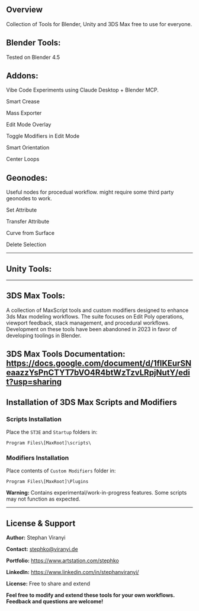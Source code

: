 ## Overview
Collection of Tools for Blender, Unity and 3DS Max free to use for everyone.

## Blender Tools:

Tested on Blender 4.5

## Addons:

Vibe Code Experiments using Claude Desktop + Blender MCP. 

Smart Crease

Mass Exporter

Edit Mode Overlay

Toggle Modifiers in Edit Mode

Smart Orientation 

Center Loops

## Geonodes:

Useful nodes for procedual workflow. might require some third party geonodes to work.

Set Attribute

Transfer Attribute

Curve from Surface

Delete Selection

---

## Unity Tools:

---
## 3DS Max Tools:

A collection of MaxScript tools and custom modifiers designed to enhance 3ds Max modeling workflows. The suite focuses on Edit Poly operations, viewport feedback, stack management, and procedural workflows. 
Development on these tools have been abandoned in 2023 in favor of developing toolings in Blender. 

**3DS Max Tools Documentation:** https://docs.google.com/document/d/1fIKEurSNeaazzYsPnCTYT7bVO4R4btWzTzvLRpjNutY/edit?usp=sharing
---

## Installation of 3DS Max Scripts and Modifiers

### Scripts Installation
Place the `ST3E` and `Startup` folders in:
```
Program Files\[MaxRoot]\scripts\
```

### Modifiers Installation
Place contents of `Custom Modifiers` folder in:
```
Program Files\[MaxRoot]\Plugins
```

**Warning:** Contains experimental/work-in-progress features. Some scripts may not function as expected.

---



## License & Support
**Author:** Stephan Viranyi

**Contact:** stephko@viranyi.de 

**Portfolio:** https://www.artstation.com/stephko  

**LinkedIn:** https://www.linkedin.com/in/stephanviranyi/  

**License:** Free to share and extend 

**Feel free to modify and extend these tools for your own workflows. Feedback and questions are welcome!**
